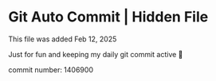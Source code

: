 # Git Auto Commit | Hidden File

This file was added Feb 12, 2025

Just for fun and keeping my daily git commit active 🤪

commit number: 1406900

